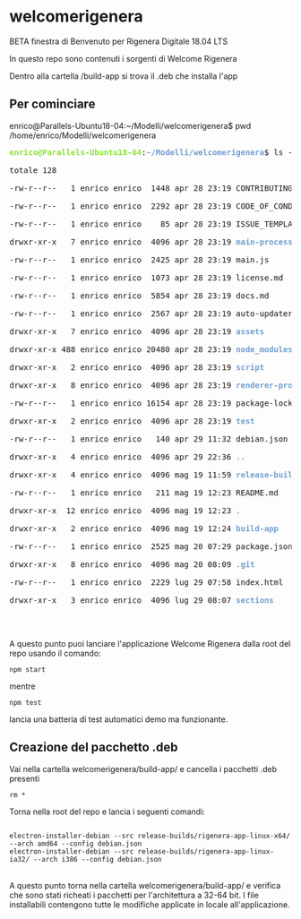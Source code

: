
# welcomerigenera

BETA finestra di Benvenuto per Rigenera Digitale 18.04 LTS

In questo repo sono contenuti i sorgenti di Welcome Rigenera

Dentro alla cartella /build-app si trova il .deb che installa l'app

<h2>Per cominciare</h2>

enrico@Parallels-Ubuntu18-04:~/Modelli/welcomerigenera$ pwd <br/>
/home/enrico/Modelli/welcomerigenera <br/>
<pre><font color="#8AE234"><b>enrico@Parallels-Ubuntu18-04</b></font>:<font color="#729FCF"><b>~/Modelli/welcomerigenera</b></font>$ ls -latr <br/>
totale 128 <br/>
-rw-r--r--   1 enrico enrico  1448 apr 28 23:19 CONTRIBUTING.md <br/>
-rw-r--r--   1 enrico enrico  2292 apr 28 23:19 CODE_OF_CONDUCT.md <br/>
-rw-r--r--   1 enrico enrico    85 apr 28 23:19 ISSUE_TEMPLATE.md <br/>
drwxr-xr-x   7 enrico enrico  4096 apr 28 23:19 <font color="#729FCF"><b>main-process</b></font> <br/>
-rw-r--r--   1 enrico enrico  2425 apr 28 23:19 main.js <br/>
-rw-r--r--   1 enrico enrico  1073 apr 28 23:19 license.md <br/>
-rw-r--r--   1 enrico enrico  5854 apr 28 23:19 docs.md <br/>
-rw-r--r--   1 enrico enrico  2567 apr 28 23:19 auto-updater.js <br/>
drwxr-xr-x   7 enrico enrico  4096 apr 28 23:19 <font color="#729FCF"><b>assets</b></font> <br/>
drwxr-xr-x 488 enrico enrico 20480 apr 28 23:19 <font color="#729FCF"><b>node_modules</b></font> <br/>
drwxr-xr-x   2 enrico enrico  4096 apr 28 23:19 <font color="#729FCF"><b>script</b></font> <br/>
drwxr-xr-x   8 enrico enrico  4096 apr 28 23:19 <font color="#729FCF"><b>renderer-process</b></font> <br/>
-rw-r--r--   1 enrico enrico 16154 apr 28 23:19 package-lock.json <br/>
drwxr-xr-x   2 enrico enrico  4096 apr 28 23:19 <font color="#729FCF"><b>test</b></font> <br/>
-rw-r--r--   1 enrico enrico   140 apr 29 11:32 debian.json <br/>
drwxr-xr-x   4 enrico enrico  4096 apr 29 22:36 <font color="#729FCF"><b>..</b></font> <br/>
drwxr-xr-x   4 enrico enrico  4096 mag 19 11:59 <font color="#729FCF"><b>release-builds</b></font> <br/>
-rw-r--r--   1 enrico enrico   211 mag 19 12:23 README.md <br/>
drwxr-xr-x  12 enrico enrico  4096 mag 19 12:23 <font color="#729FCF"><b>.</b></font> <br/>
drwxr-xr-x   2 enrico enrico  4096 mag 19 12:24 <font color="#729FCF"><b>build-app</b></font> <br/>
-rw-r--r--   1 enrico enrico  2525 mag 20 07:29 package.json <br/>
drwxr-xr-x   8 enrico enrico  4096 mag 20 08:09 <font color="#729FCF"><b>.git</b></font> <br/>
-rw-r--r--   1 enrico enrico  2229 lug 29 07:58 index.html <br/>
drwxr-xr-x   3 enrico enrico  4096 lug 29 08:07 <font color="#729FCF"><b>sections</b></font> <br/>
</pre> <br/>

A questo punto puoi lanciare l'applicazione Welcome Rigenera dalla root del repo usando il comando: <br/>

<code>npm start</code> <br/>

mentre <br/>

<code>npm test</code> <br/>

lancia una batteria di test automatici demo ma funzionante. <br/>

<h2>Creazione del pacchetto .deb</h2>

Vai nella cartella welcomerigenera/build-app/ e cancella i pacchetti .deb presenti <br/>

<code>rm *</code><br/>

Torna nella root del repo e lancia i seguenti comandi:<br/>

<code>
electron-installer-debian --src release-builds/rigenera-app-linux-x64/ --arch amd64 --config debian.json
electron-installer-debian --src release-builds/rigenera-app-linux-ia32/ --arch i386 --config debian.json
</code><br/>

<p>A questo punto torna nella cartella welcomerigenera/build-app/ e verifica che sono stati richeati i pacchetti per l'architettura a 32-64 bit. I file installabili contengono tutte le modifiche applicate in locale all'applicazione.</p>
